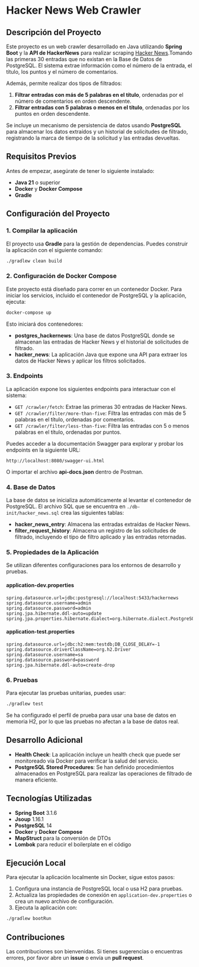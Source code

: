 # Hacker News Web Crawler

## Descripción del Proyecto

Este proyecto es un web crawler desarrollado en Java utilizando **Spring Boot** y la **API de HackerNews** para realizar scraping [Hacker News](https://news.ycombinator.com/).Tomando las primeras 30 entradas que no existan en la Base de Datos de PostgreSQL. El sistema extrae información como el número de la entrada, el título, los puntos y el número de comentarios.

Además, permite realizar dos tipos de filtrados:

1. **Filtrar entradas con más de 5 palabras en el título**, ordenadas por el número de comentarios en orden descendente.
2. **Filtrar entradas con 5 palabras o menos en el título**, ordenadas por los puntos en orden descendente.

Se incluye un mecanismo de persistencia de datos usando **PostgreSQL** para almacenar los datos extraídos y un historial de solicitudes de filtrado, registrando la marca de tiempo de la solicitud y las entradas devueltas.

## Requisitos Previos

Antes de empezar, asegúrate de tener lo siguiente instalado:

- **Java 21** o superior
- **Docker** y **Docker Compose**
- **Gradle**

## Configuración del Proyecto

### 1. Compilar la aplicación

El proyecto usa **Gradle** para la gestión de dependencias. Puedes construir la aplicación con el siguiente comando:

```bash
./gradlew clean build
```

### 2. Configuración de Docker Compose

Este proyecto está diseñado para correr en un contenedor Docker. Para iniciar los servicios, incluido el contenedor de PostgreSQL y la aplicación, ejecuta:

```bash
docker-compose up
```

Esto iniciará dos contenedores:

- **postgres_hackernews**: Una base de datos PostgreSQL donde se almacenan las entradas de Hacker News y el historial de solicitudes de filtrado.
- **hacker_news**: La aplicación Java que expone una API para extraer los datos de Hacker News y aplicar los filtros solicitados.

### 3. Endpoints

La aplicación expone los siguientes endpoints para interactuar con el sistema:

- `GET /crawler/fetch`: Extrae las primeras 30 entradas de Hacker News.
- `GET /crawler/filter/more-than-five`: Filtra las entradas con más de 5 palabras en el título, ordenadas por comentarios.
- `GET /crawler/filter/less-than-five`: Filtra las entradas con 5 o menos palabras en el título, ordenadas por puntos.

Puedes acceder a la documentación Swagger para explorar y probar los endpoints en la siguiente URL:

```
http://localhost:8080/swagger-ui.html
```

O importar el archivo **api-docs.json** dentro de Postman.

### 4. Base de Datos

La base de datos se inicializa automáticamente al levantar el contenedor de PostgreSQL. El archivo SQL que se encuentra en `./db-init/hacker_news.sql` crea las siguientes tablas:

- **hacker_news_entry**: Almacena las entradas extraídas de Hacker News.
- **filter_request_history**: Almacena un registro de las solicitudes de filtrado, incluyendo el tipo de filtro aplicado y las entradas retornadas.

### 5. Propiedades de la Aplicación

Se utilizan diferentes configuraciones para los entornos de desarrollo y pruebas.

#### application-dev.properties

```properties
spring.datasource.url=jdbc:postgresql://localhost:5433/hackernews
spring.datasource.username=admin
spring.datasource.password=admin
spring.jpa.hibernate.ddl-auto=update
spring.jpa.properties.hibernate.dialect=org.hibernate.dialect.PostgreSQLDialect
```

#### application-test.properties

```properties
spring.datasource.url=jdbc:h2:mem:testdb;DB_CLOSE_DELAY=-1
spring.datasource.driverClassName=org.h2.Driver
spring.datasource.username=sa
spring.datasource.password=password
spring.jpa.hibernate.ddl-auto=create-drop
```

### 6. Pruebas

Para ejecutar las pruebas unitarias, puedes usar:

```bash
./gradlew test
```

Se ha configurado el perfil de prueba para usar una base de datos en memoria H2, por lo que las pruebas no afectan a la base de datos real.

## Desarrollo Adicional

- **Health Check**: La aplicación incluye un health check que puede ser monitoreado vía Docker para verificar la salud del servicio.
- **PostgreSQL Stored Procedures**: Se han definido procedimientos almacenados en PostgreSQL para realizar las operaciones de filtrado de manera eficiente.

## Tecnologías Utilizadas

- **Spring Boot** 3.1.6
- **Jsoup** 1.16.1
- **PostgreSQL** 14
- **Docker** y **Docker Compose**
- **MapStruct** para la conversión de DTOs
- **Lombok** para reducir el boilerplate en el código

## Ejecución Local

Para ejecutar la aplicación localmente sin Docker, sigue estos pasos:

1. Configura una instancia de PostgreSQL local o usa H2 para pruebas.
2. Actualiza las propiedades de conexión en `application-dev.properties` o crea un nuevo archivo de configuración.
3. Ejecuta la aplicación con:

```bash
./gradlew bootRun
```

## Contribuciones

Las contribuciones son bienvenidas. Si tienes sugerencias o encuentras errores, por favor abre un **issue** o envía un **pull request**.
